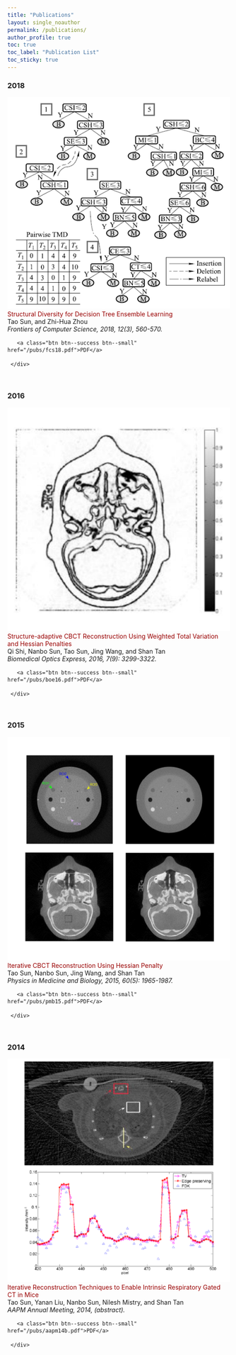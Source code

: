 ```yaml
--- 
title: "Publications" 
layout: single_noauthor 
permalink: /publications/ 
author_profile: true 
toc: true 
toc_label: "Publication List" 
toc_sticky: true 
---
```


<style>a{ TEXT-DECORATION:none; color: #990000;}a:hover{TEXT-DECORATION:underline ; font-weight: bold; color: #990000;}</style>

### 2018

 <div class="publication">          
   <link rel="stylesheet" href="/assets/css/my.css">         
   <div class="img"><a href="/pubs/fcs18.pdf"><img class="img_responsive" src="/images/pub/fcs18.png"></a></div>         
   <div class="text">         
     <div class="title"><a name="fcs18" href="/pubs/fcs18.pdf">Structural Diversity for Decision Tree Ensemble Learning</a></div>         
     <div class="authors">Tao Sun, and Zhi-Hua Zhou         
     </div>         
     <div>         
       <em>Frontiers of Computer Science, 2018, 12(3), 560-570.</em> 
 <br> 
 
       <a class="btn btn--success btn--small" href="/pubs/fcs18.pdf">PDF</a>         
         
     </div>         
   </div>         
 </div> 
 <br>

### 2016

  <div class="publication">          
   <link rel="stylesheet" href="/assets/css/my.css">         
   <div class="img"><a href="/pubs/boe16.pdf"><img class="img_responsive" src="/images/pub/boe16.png"></a></div>         
   <div class="text">         
     <div class="title"><a name="boe16" href="/pubs/boe16.pdf">Structure-adaptive CBCT Reconstruction Using Weighted Total Variation and Hessian Penalties</a></div>         
     <div class="authors">Qi Shi, Nanbo Sun, Tao Sun, Jing Wang, and Shan Tan         
     </div>         
     <div>         
       <em>Biomedical Optics Express, 2016, 7(9): 3299-3322.</em> 
 <br> 
 
       <a class="btn btn--success btn--small" href="/pubs/boe16.pdf">PDF</a>         
         
     </div>         
   </div>         
 </div> 
 <br>

### 2015

 <div class="publication">          
   <link rel="stylesheet" href="/assets/css/my.css">         
   <div class="img"><a href="/pubs/pmb15.pdf"><img class="img_responsive" src="/images/pub/pmb15.png"></a></div>         
   <div class="text">         
     <div class="title"><a name="pmb15" href="/pubs/pmb15.pdf">Iterative CBCT Reconstruction Using Hessian Penalty</a></div>         
     <div class="authors">Tao Sun, Nanbo Sun, Jing Wang, and Shan Tan         
     </div>         
     <div>         
       <em>Physics in Medicine and Biology, 2015, 60(5): 1965-1987.</em> 
 <br> 
 
       <a class="btn btn--success btn--small" href="/pubs/pmb15.pdf">PDF</a>         
         
     </div>         
   </div>         
 </div> 
 <br>

### 2014

 <div class="publication">          
   <link rel="stylesheet" href="/assets/css/my.css">         
   <div class="img"><a href="/pubs/aapm14b.pdf"><img class="img_responsive" src="/images/pub/aapm14b.png"></a></div>         
   <div class="text">         
     <div class="title"><a name="aapm14b" href="/pubs/aapm14b.pdf">Iterative Reconstruction Techniques to Enable Intrinsic Respiratory Gated CT in Mice</a></div>         
     <div class="authors">Tao Sun, Yanan Liu, Nanbo Sun, Nilesh Mistry, and Shan Tan         
     </div>         
     <div>         
       <em>AAPM Annual Meeting, 2014, (abstract).</em> 
 <br> 
 
       <a class="btn btn--success btn--small" href="/pubs/aapm14b.pdf">PDF</a>         
         
     </div>         
   </div>         
 </div> 
 <br>